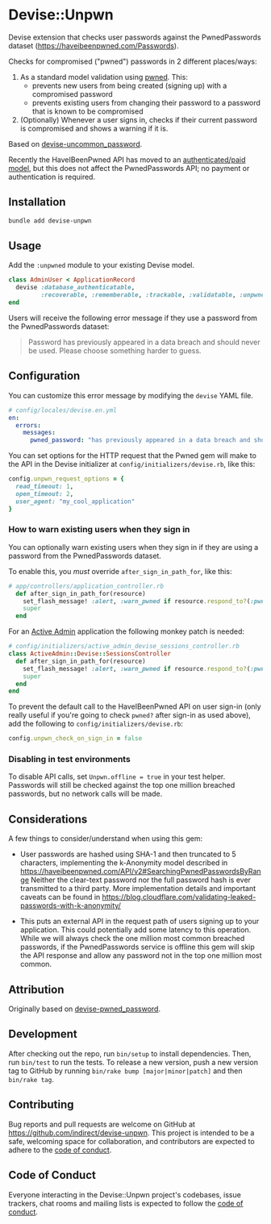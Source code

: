 # Devise::Unpwn
Devise extension that checks user passwords against the PwnedPasswords dataset (https://haveibeenpwned.com/Passwords).

Checks for compromised ("pwned") passwords in 2 different places/ways:
1. As a standard model validation using [pwned](https://github.com/philnash/pwned). This:
   - prevents new users from being created (signing up) with a compromised password
   - prevents existing users from changing their password to a password that is known to be compromised
2. (Optionally) Whenever a user signs in, checks if their current password is compromised and shows a warning if it is.

Based on [devise-uncommon_password](https://github.com/HCLarsen/devise-uncommon_password).

Recently the HaveIBeenPwned API has moved to an [authenticated/paid model](https://www.troyhunt.com/authentication-and-the-have-i-been-pwned-api/), but this does not affect the PwnedPasswords API; no payment or authentication is required.

## Installation

```bash
bundle add devise-unpwn
```

## Usage
Add the `:unpwned` module to your existing Devise model.

```ruby
class AdminUser < ApplicationRecord
  devise :database_authenticatable,
         :recoverable, :rememberable, :trackable, :validatable, :unpwned
end
```

Users will receive the following error message if they use a password from the
PwnedPasswords dataset:

> Password has previously appeared in a data breach and should never be used. Please choose something harder to guess.

## Configuration

You can customize this error message by modifying the `devise` YAML file.

```yml
# config/locales/devise.en.yml
en:
  errors:
    messages:
      pwned_password: "has previously appeared in a data breach and should never be used. If you've ever used it anywhere before, change it immediately!"
```

You can set options for the HTTP request that the Pwned gem will make to the API in the Devise initializer at `config/initializers/devise.rb`, like this:

```ruby
config.unpwn_request_options = {
  read_timeout: 1,
  open_timeout: 2,
  user_agent: "my_cool_application"
}
```

### How to warn existing users when they sign in

You can optionally warn existing users when they sign in if they are using a password from the PwnedPasswords dataset.

To enable this, you _must_ override `after_sign_in_path_for`, like this:

```ruby
# app/controllers/application_controller.rb
  def after_sign_in_path_for(resource)
    set_flash_message! :alert, :warn_pwned if resource.respond_to?(:pwned?) && resource.pwned?
    super
  end
```

For an [Active Admin](https://github.com/activeadmin/activeadmin) application the following monkey patch is needed:

```ruby
# config/initializers/active_admin_devise_sessions_controller.rb
class ActiveAdmin::Devise::SessionsController
  def after_sign_in_path_for(resource)
    set_flash_message! :alert, :warn_pwned if resource.respond_to?(:pwned?) && resource.pwned?
    super
  end
end
```

To prevent the default call to the HaveIBeenPwned API on user sign-in (only
really useful if you're going to check `pwned?` after sign-in as used above),
add the following to `config/initializers/devise.rb`:

```ruby
config.unpwn_check_on_sign_in = false
```

### Disabling in test environments

To disable API calls, set `Unpwn.offline = true` in your test helper. Passwords will still be checked against the top one million breached passwords, but no network calls will be made.

## Considerations

A few things to consider/understand when using this gem:

* User passwords are hashed using SHA-1 and then truncated to 5 characters, implementing the k-Anonymity model described in https://haveibeenpwned.com/API/v2#SearchingPwnedPasswordsByRange Neither the clear-text password nor the full password hash is ever transmitted to a third party. More implementation details and important caveats can be found in https://blog.cloudflare.com/validating-leaked-passwords-with-k-anonymity/

* This puts an external API in the request path of users signing up to your application. This could potentially add some latency to this operation. While we will always check the one million most common breached passwords, if the PwnedPasswords service is offline this gem will skip the API response and allow any password not in the top one million most common.

## Attribution

Originally based on [devise-pwned_password](https://github.com/michaelbanfield/devise-pwned_password).

## Development

After checking out the repo, run `bin/setup` to install dependencies. Then, run `bin/test` to run the tests. To release a new version, push a new version tag to GitHub by running `bin/rake bump [major|minor|patch]` and then `bin/rake tag`.

## Contributing

Bug reports and pull requests are welcome on GitHub at https://github.com/indirect/devise-unpwn. This project is intended to be a safe, welcoming space for collaboration, and contributors are expected to adhere to the [code of conduct](https://github.com/indirect/devise-unpwn/blob/main/CODE_OF_CONDUCT.md).

## Code of Conduct

Everyone interacting in the Devise::Unpwn project's codebases, issue trackers, chat rooms and mailing lists is expected to follow the [code of conduct](https://github.com/indirect/devise-unpwn/blob/main/CODE_OF_CONDUCT.md).
